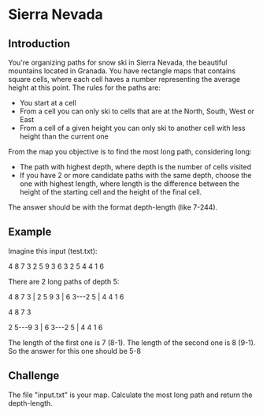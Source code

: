 # Sierra Nevada

## Introduction

You're organizing paths for snow ski in Sierra Nevada, the beautiful mountains located in Granada.
You have rectangle maps that contains square cells, where each cell haves a number representing the average height at this point.
The rules for the paths are:
- You start at a cell
- From a cell you can only ski to cells that are at the North, South, West or East
- From a cell of a given height you can only ski to another cell with less height than the current one

From the map you objective is to find the most long path, considering long:
- The path with highest depth, where depth is the number of cells visited
- If you have 2 or more candidate paths with the same depth, choose the one with highest length, where length is the difference between the height of the starting cell and the height of the final cell.
 
The answer should be with the format depth-length (like 7-244).

## Example

Imagine this input (test.txt):

4 8 7 3 
2 5 9 3 
6 3 2 5 
4 4 1 6

There are 2 long paths of depth 5:

4   8   7   3 
    |
2   5   9   3 
    |
6   3---2   5 
        |
4   4   1   6


4   8   7   3 
    
2   5---9   3 
    |
6   3---2   5 
        |
4   4   1   6

The length of the first one is 7 (8-1). The length of the second one is 8 (9-1).
So the answer for this one should be 5-8


## Challenge
The file "input.txt" is your map. Calculate the most long path and return the depth-length.
